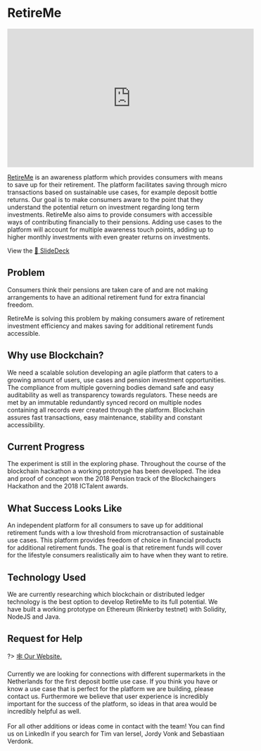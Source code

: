 # RetireMe

<center>
	<iframe width="560" height="315" src="https://www.youtube.com/embed/ur7HDPGZaZw?start=4" frameborder="0" allow="autoplay; encrypted-media" allowfullscreen></iframe>
</center>


 [RetireMe](http://retireme.nl) is an awareness platform which provides consumers with means to save up for their retirement. The platform facilitates saving through micro transactions based on sustainable use cases, for example deposit bottle returns. Our goal is to make consumers aware to the point that they understand the potential return on investment regarding long term investments. RetireMe also aims to provide consumers with accessible ways of contributing financially to their pensions. Adding use cases to the platform will account for multiple awareness touch points, adding up to higher monthly investments with even greater returns on investments.

 View the <a href="_media/pdf_retireme.pdf">📄 SlideDeck</a>

 

## Problem
Consumers think their pensions are taken care of and are not making arrangements to have an aditional retirement fund for extra financial freedom. 

RetireMe is solving this problem by making consumers aware of retirement investment efficiency and makes saving for additional retirement funds accessible.

## Why use Blockchain?
We need a scalable solution developing an agile platform that caters to a growing amount of users, use cases and pension investment opportunities. The compliance from multiple governing bodies demand safe and easy auditability as well as transparency towards regulators. These needs are met by an immutable redundantly synced record on multiple nodes containing all records ever created through the platform. Blockchain assures fast transactions, easy maintenance, stability and constant accessibility.

 

## Current Progress
The experiment is still in the exploring phase. Throughout the course of the blockchain hackathon a working prototype has been developed. The idea and proof of concept won the 2018 Pension track of the Blockchaingers Hackathon and the 2018 ICTalent awards. 

 

## What Success Looks Like
An independent platform for all consumers to save up for additional retirement funds with a low threshold from microtransaction of sustainable use cases. This platform provides freedom of choice in financial products for additional retirement funds. The goal is that retirement funds will cover for the lifestyle consumers realistically aim to have when they want to retire.

## Technology Used
We are currently researching which blockchain or distributed ledger technology is the best option to develop RetireMe to its full potential. We have built a working prototype on Ethereum (Rinkerby testnet) with Solidity, NodeJS and Java.

## Request for Help
?> [🕸 Our Website.](http://retireme.nl)<br><br>Currently we are looking for connections with different supermarkets in the Netherlands for the first deposit bottle use case. If you think you have or know a use case that is perfect for the platform we are building, please contact us. Furthermore we believe that user experience is incredibly important for the success of the platform, so ideas in that area would be incredibly helpful as well.<br><br>For all other additions or ideas come in contact with the team! You can find us on LinkedIn if you search for Tim van Iersel, Jordy Vonk and Sebastiaan Verdonk.